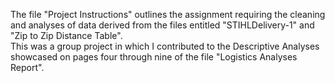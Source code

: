 The file "Project Instructions" outlines the assignment requiring the cleaning and analyses of data derived from the files entitled "STIHLDelivery-1" and "Zip to Zip Distance Table".  
This was a group project in which I contributed to the Descriptive Analyses showcased on pages four through nine of the file "Logistics Analyses Report".
